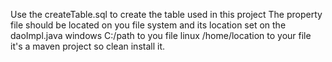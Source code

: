 Use the createTable.sql to create the table used in this project
The property file should be located on you file system  and its location set on the daoImpl.java
windows C:/path to you file
linux /home/location to your file
it's a maven project so clean install it.
